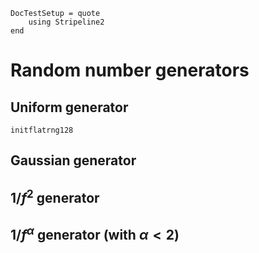 ```@meta
DocTestSetup = quote
    using Stripeline2
end
```

# Random number generators

## Uniform generator

```@docs
initflatrng128
```

## Gaussian generator

## $1/f^2$ generator

## $1/f^α$ generator (with $α < 2$)